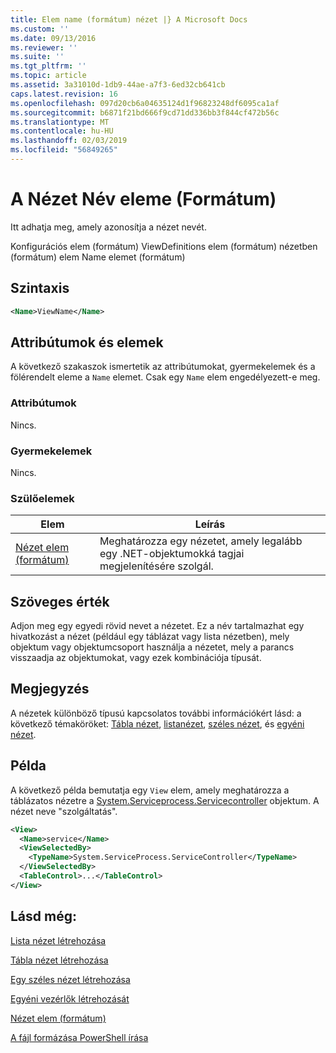```yaml
---
title: Elem name (formátum) nézet |} A Microsoft Docs
ms.custom: ''
ms.date: 09/13/2016
ms.reviewer: ''
ms.suite: ''
ms.tgt_pltfrm: ''
ms.topic: article
ms.assetid: 3a31010d-1db9-44ae-a7f3-6ed32cb641cb
caps.latest.revision: 16
ms.openlocfilehash: 097d20cb6a04635124d1f96823248df6095ca1af
ms.sourcegitcommit: b6871f21bd666f9cd71dd336bb3f844cf472b56c
ms.translationtype: MT
ms.contentlocale: hu-HU
ms.lasthandoff: 02/03/2019
ms.locfileid: "56849265"
---
```

# <a name="name-element-for-view-format"></a>A Nézet Név eleme (Formátum)

Itt adhatja meg, amely azonosítja a nézet nevét.

Konfigurációs elem (formátum) ViewDefinitions elem (formátum) nézetben (formátum) elem Name elemet (formátum)

## <a name="syntax"></a>Szintaxis

```xml
<Name>ViewName</Name>
```

## <a name="attributes-and-elements"></a>Attribútumok és elemek

A következő szakaszok ismertetik az attribútumokat, gyermekelemek és a fölérendelt eleme a `Name` elemet. Csak egy `Name` elem engedélyezett-e meg.

### <a name="attributes"></a>Attribútumok

Nincs.

### <a name="child-elements"></a>Gyermekelemek

Nincs.

### <a name="parent-elements"></a>Szülőelemek

|Elem|Leírás|
|-------------|-----------------|
|[Nézet elem (formátum)](./view-element-format.md)|Meghatározza egy nézetet, amely legalább egy .NET-objektumokká tagjai megjelenítésére szolgál.|

## <a name="text-value"></a>Szöveges érték

Adjon meg egy egyedi rövid nevet a nézetet. Ez a név tartalmazhat egy hivatkozást a nézet (például egy táblázat vagy lista nézetben), mely objektum vagy objektumcsoport használja a nézetet, mely a parancs visszaadja az objektumokat, vagy ezek kombinációja típusát.

## <a name="remarks"></a>Megjegyzés

A nézetek különböző típusú kapcsolatos további információkért lásd: a következő témaköröket: [Tábla nézet](./creating-a-table-view.md), [listanézet](./creating-a-list-view.md), [széles nézet](./creating-a-wide-view.md), és [egyéni nézet](./creating-custom-controls.md).

## <a name="example"></a>Példa

A következő példa bemutatja egy `View` elem, amely meghatározza a táblázatos nézetre a [System.Serviceprocess.Servicecontroller](/dotnet/api/System.ServiceProcess.ServiceController) objektum. A nézet neve "szolgáltatás".

```xml
<View>
  <Name>service</Name>
  <ViewSelectedBy>
    <TypeName>System.ServiceProcess.ServiceController</TypeName>
  </ViewSelectedBy>
  <TableControl>...</TableControl>
</View>

```

## <a name="see-also"></a>Lásd még:

[Lista nézet létrehozása](./creating-a-list-view.md)

[Tábla nézet létrehozása](./creating-a-table-view.md)

[Egy széles nézet létrehozása](./creating-a-wide-view.md)

[Egyéni vezérlők létrehozását](./creating-custom-controls.md)

[Nézet elem (formátum)](./view-element-format.md)

[A fájl formázása PowerShell írása](./writing-a-powershell-formatting-file.md)
